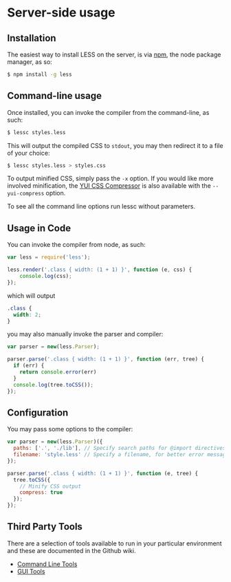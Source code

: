 # Server-side usage

## Installation

The easiest way to install LESS on the server, is via [npm](http://github.com/isaacs/npm), the node package manager, as so:

```bash
$ npm install -g less
```

## Command-line usage

Once installed, you can invoke the compiler from the command-line, as such:

```bash
$ lessc styles.less
```

This will output the compiled CSS to `stdout`, you may then redirect it to a file of your choice:

```bash
$ lessc styles.less > styles.css
```

To output minified CSS, simply pass the `-x` option. If you would like more involved minification,
the [YUI CSS Compressor](http://developer.yahoo.com/yui/compressor/css.html) is also available with
the `--yui-compress` option.

To see all the command line options run lessc without parameters.

## Usage in Code

You can invoke the compiler from node, as such:

```js
var less = require('less');

less.render('.class { width: (1 + 1) }', function (e, css) {
    console.log(css);
});
```

which will output

```css
.class {
  width: 2;
}
```

you may also manually invoke the parser and compiler:

```js
var parser = new(less.Parser);

parser.parse('.class { width: (1 + 1) }', function (err, tree) {
  if (err) {
    return console.error(err)
  }
  console.log(tree.toCSS());
});
```

## Configuration

You may pass some options to the compiler:

```js
var parser = new(less.Parser)({
  paths: ['.', './lib'], // Specify search paths for @import directives
  filename: 'style.less' // Specify a filename, for better error messages
});

parser.parse('.class { width: (1 + 1) }', function (e, tree) {
  tree.toCSS({
    // Minify CSS output
    compress: true
  });
});
```


## Third Party Tools

There are a selection of tools available to run in your particular environment and these are documented in the Github wiki.

* [Command Line Tools](https://github.com/cloudhead/less.js/wiki/Command-Line-use-of-LESS)
* [GUI Tools](https://github.com/cloudhead/less.js/wiki/GUI-compilers-that-use-LESS.js)
